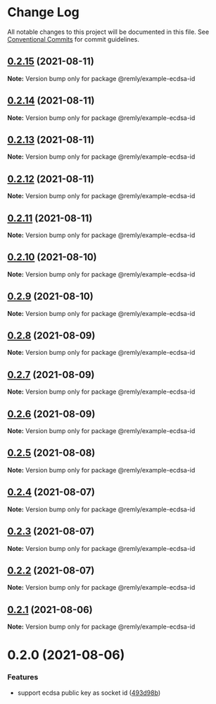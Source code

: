 # Change Log

All notable changes to this project will be documented in this file.
See [Conventional Commits](https://conventionalcommits.org) for commit guidelines.

## [0.2.15](https://gitr.net/mindary/remly/compare/@remly/example-ecdsa-id@0.2.14...@remly/example-ecdsa-id@0.2.15) (2021-08-11)

**Note:** Version bump only for package @remly/example-ecdsa-id





## [0.2.14](https://gitr.net/mindary/remly/compare/@remly/example-ecdsa-id@0.2.13...@remly/example-ecdsa-id@0.2.14) (2021-08-11)

**Note:** Version bump only for package @remly/example-ecdsa-id





## [0.2.13](https://gitr.net/mindary/remly/compare/@remly/example-ecdsa-id@0.2.12...@remly/example-ecdsa-id@0.2.13) (2021-08-11)

**Note:** Version bump only for package @remly/example-ecdsa-id





## [0.2.12](https://gitr.net/mindary/remly/compare/@remly/example-ecdsa-id@0.2.11...@remly/example-ecdsa-id@0.2.12) (2021-08-11)

**Note:** Version bump only for package @remly/example-ecdsa-id





## [0.2.11](https://gitr.net/mindary/remly/compare/@remly/example-ecdsa-id@0.2.10...@remly/example-ecdsa-id@0.2.11) (2021-08-11)

**Note:** Version bump only for package @remly/example-ecdsa-id





## [0.2.10](https://gitr.net/mindary/remly/compare/@remly/example-ecdsa-id@0.2.9...@remly/example-ecdsa-id@0.2.10) (2021-08-10)

**Note:** Version bump only for package @remly/example-ecdsa-id





## [0.2.9](https://gitr.net/mindary/remly/compare/@remly/example-ecdsa-id@0.2.8...@remly/example-ecdsa-id@0.2.9) (2021-08-10)

**Note:** Version bump only for package @remly/example-ecdsa-id





## [0.2.8](https://gitr.net/mindary/remly/compare/@remly/example-ecdsa-id@0.2.7...@remly/example-ecdsa-id@0.2.8) (2021-08-09)

**Note:** Version bump only for package @remly/example-ecdsa-id





## [0.2.7](https://gitr.net/mindary/remly/compare/@remly/example-ecdsa-id@0.2.6...@remly/example-ecdsa-id@0.2.7) (2021-08-09)

**Note:** Version bump only for package @remly/example-ecdsa-id





## [0.2.6](https://gitr.net/mindary/remly/compare/@remly/example-ecdsa-id@0.2.5...@remly/example-ecdsa-id@0.2.6) (2021-08-09)

**Note:** Version bump only for package @remly/example-ecdsa-id





## [0.2.5](https://gitr.net/mindary/remly/compare/@remly/example-ecdsa-id@0.2.4...@remly/example-ecdsa-id@0.2.5) (2021-08-08)

**Note:** Version bump only for package @remly/example-ecdsa-id





## [0.2.4](https://gitr.net/mindary/remly/compare/@remly/example-ecdsa-id@0.2.3...@remly/example-ecdsa-id@0.2.4) (2021-08-07)

**Note:** Version bump only for package @remly/example-ecdsa-id





## [0.2.3](https://gitr.net/mindary/remly/compare/@remly/example-ecdsa-id@0.2.2...@remly/example-ecdsa-id@0.2.3) (2021-08-07)

**Note:** Version bump only for package @remly/example-ecdsa-id





## [0.2.2](https://gitr.net/mindary/remly/compare/@remly/example-ecdsa-id@0.2.1...@remly/example-ecdsa-id@0.2.2) (2021-08-07)

**Note:** Version bump only for package @remly/example-ecdsa-id





## [0.2.1](https://gitr.net/mindary/remly/compare/@remly/example-ecdsa-id@0.2.0...@remly/example-ecdsa-id@0.2.1) (2021-08-06)

**Note:** Version bump only for package @remly/example-ecdsa-id





# 0.2.0 (2021-08-06)


### Features

* support ecdsa public key as socket id ([493d98b](https://gitr.net/mindary/remly/commits/493d98b2f924ae1c5dbf25ef5603082c3f35f928))
